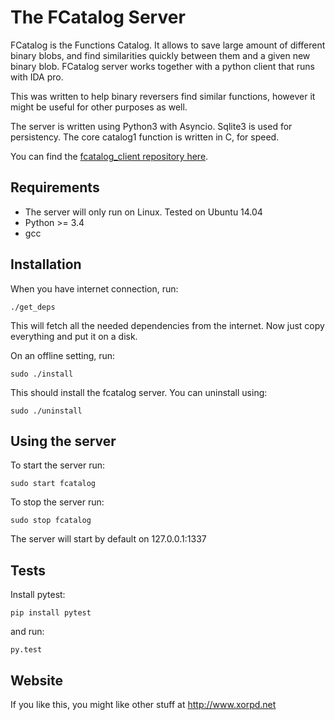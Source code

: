 The FCatalog Server
===================

FCatalog is the Functions Catalog. It allows to save large amount of different
binary blobs, and find similarities quickly between them and a given new binary
blob. 
FCatalog server works together with a python client that runs with IDA
pro.

This was written to help binary reversers find similar functions, however it
might be useful for other purposes as well.

The server is written using Python3 with Asyncio. Sqlite3 is used for
persistency. The core catalog1 function is written in C, for speed.

You can find the [fcatalog_client repository here](https://github.com/xorpd/fcatalog_client).

Requirements
------------

- The server will only run on Linux. Tested on Ubuntu 14.04
- Python >= 3.4
- gcc

Installation
------------

When you have internet connection, run:

    ./get_deps

This will fetch all the needed dependencies from the internet. Now just copy
everything and put it on a disk.

On an offline setting, run:

    sudo ./install

This should install the fcatalog server. You can uninstall using:

    sudo ./uninstall


Using the server
----------------

To start the server run:

    sudo start fcatalog

To stop the server run:

    sudo stop fcatalog


The server will start by default on 127.0.0.1:1337

Tests
-----

Install pytest:

    pip install pytest

and run:

    py.test


Website
-------

If you like this, you might like other stuff at http://www.xorpd.net

